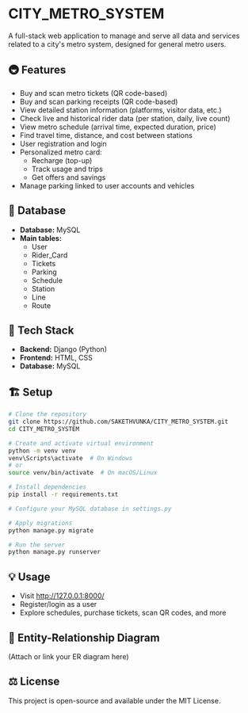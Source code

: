 # CITY_METRO_SYSTEM

A full-stack web application to manage and serve all data and services related to a city's metro system, designed for general metro users.

## 🚇 Features

- Buy and scan metro tickets (QR code-based)
- Buy and scan parking receipts (QR code-based)
- View detailed station information (platforms, visitor data, etc.)
- Check live and historical rider data (per station, daily, live count)
- View metro schedule (arrival time, expected duration, price)
- Find travel time, distance, and cost between stations
- User registration and login
- Personalized metro card:
  - Recharge (top-up)
  - Track usage and trips
  - Get offers and savings
- Manage parking linked to user accounts and vehicles

## 💾 Database

- **Database:** MySQL
- **Main tables:**
  - User
  - Rider_Card
  - Tickets
  - Parking
  - Schedule
  - Station
  - Line
  - Route

## 🧩 Tech Stack

- **Backend:** Django (Python)
- **Frontend:** HTML, CSS
- **Database:** MySQL

## 🏗️ Setup

```bash
# Clone the repository
git clone https://github.com/SAKETHVUNKA/CITY_METRO_SYSTEM.git
cd CITY_METRO_SYSTEM

# Create and activate virtual environment
python -m venv venv
venv\Scripts\activate  # On Windows
# or
source venv/bin/activate  # On macOS/Linux

# Install dependencies
pip install -r requirements.txt

# Configure your MySQL database in settings.py

# Apply migrations
python manage.py migrate

# Run the server
python manage.py runserver
```

## 💡 Usage

- Visit http://127.0.0.1:8000/
- Register/login as a user
- Explore schedules, purchase tickets, scan QR codes, and more

## 📄 Entity-Relationship Diagram

(Attach or link your ER diagram here)

## ⚖️ License

This project is open-source and available under the MIT License.